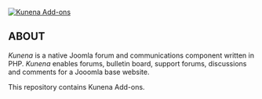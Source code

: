 
[![Kunena Add-ons](https://www.kunena.org/images/logo.png)](https://www.kunena.org)



## ABOUT

*Kunena* is a native Joomla forum and communications component written in PHP. *Kunena* enables forums, bulletin board, support forums, discussions and comments for a Jooomla base website.

This repository contains Kunena Add-ons.
